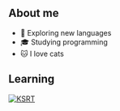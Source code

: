 ## About me
- 🤔 Exploring new languages
- 🎓 Studying programming
- 🐱 I love cats 

## Learning 

[![KSRT](https://github-readme-stats.vercel.app/api/top-langs/?username=KSRT&hide=html&layout=compact&theme=radical)](https://github.com/anuraghazra/github-readme-stats)
